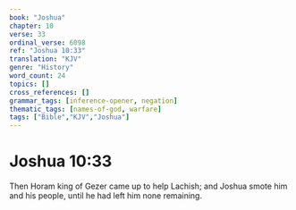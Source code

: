 ```yaml
---
book: "Joshua"
chapter: 10
verse: 33
ordinal_verse: 6098
ref: "Joshua 10:33"
translation: "KJV"
genre: "History"
word_count: 24
topics: []
cross_references: []
grammar_tags: [inference-opener, negation]
thematic_tags: [names-of-god, warfare]
tags: ["Bible","KJV","Joshua"]
---
```


# Joshua 10:33

Then Horam king of Gezer came up to help Lachish; and Joshua smote him and his people, until he had left him none remaining.
